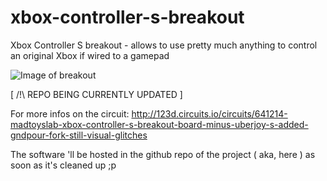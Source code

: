 # xbox-controller-s-breakout
Xbox Controller S breakout - allows to use pretty much anything to control an original Xbox if wired to a gamepad

![Image of breakout](https://cloud.githubusercontent.com/assets/1298071/7101728/05ad3502-e068-11e4-9d26-e5c692b0209f.JPG)

[ /!\ REPO BEING CURRENTLY UPDATED ]

For more infos on the circuit:
http://123d.circuits.io/circuits/641214-madtoyslab-xbox-controller-s-breakout-board-minus-uberjoy-s-added-gndpour-fork-still-visual-glitches

The software 'll be hosted in the github repo of the project ( aka, here ) as soon as it's cleaned up ;p
